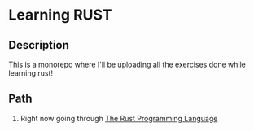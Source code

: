 # Learning RUST

## Description

This is a monorepo where I'll be uploading all the exercises done while learning rust!

## Path

1. Right now going through [The Rust Programming Language](https://doc.rust-lang.org/book/)

